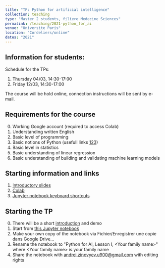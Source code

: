```yaml
---
title: "TP: Python for artificial intelligence"
collection: teaching
type: "Master 2 students, filiere Medecine Sciences"
permalink: /teaching/2021-python_for_ai
venue: "Universite Paris"
location: "Cordeliers/online"
dates: "2021"
---
```


## Information for students:

Schedule for the TPs:

1. Thursday 04/03, 14:30-17:00
2. Friday 12/03, 14:30-17:00

The course will be hold online, connection instructions will be sent by e-mail.

## Requirements for the course

0. Working Google account (required to access Colab)
1. Understanding written English
2. Basic level of programming
3. Basic notions of Python (usefull links [1](https://wiki.python.org/moin/BeginnersGuide/NonProgrammers)[2](https://wiki.python.org/moin/BeginnersGuide/Programmers)[3](https://www.w3resource.com/python-exercises/python-basic-exercises.php))
4. Basic level in statistics
5. Basic understanding of linear regression
6. Basic understanding of building and validating machine learning models 

## Starting information and links

1. [Introductory slides](../files/Python4AI_Intro.pdf) 
2. [Colab](https://colab.research.google.com/)
3. [Jupyter notebook keyboard shortcuts](https://jupyter-notebook.readthedocs.io/en/stable/notebook.html#keyboard-shortcuts)

## Starting the TP

0. There will be a short [introduction](../files/Python4AI_Intro.pdf) and demo
1. Start from [this Jupyter notebook](https://colab.research.google.com/drive/1GDHAF2NBwrTzhcvBUWSGULZ4SsvL2BZf?usp=sharing)
2. Make your own copy of the notebook via Fichier/Enregistrer une copie dans Google Drive...
3. Rename the notebook to "Python for AI, Lesson I, \<Your family name\>" where \<Your family name\> is your family name
4. Share the notebook with andrei.zinovyev.u900@gmail.com with editing rights
